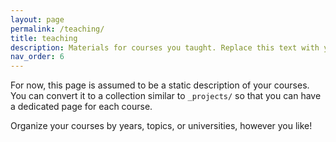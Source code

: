 ```yaml
---
layout: page
permalink: /teaching/
title: teaching
description: Materials for courses you taught. Replace this text with your description.
nav_order: 6
---
```


For now, this page is assumed to be a static description of your courses. You can convert it to a collection similar to `_projects/` so that you can have a dedicated page for each course.

Organize your courses by years, topics, or universities, however you like!
